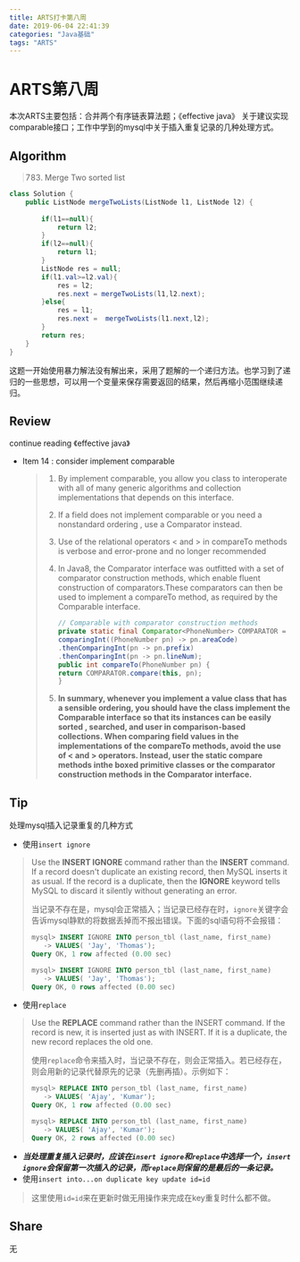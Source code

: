 ```yaml
---
title: ARTS打卡第八周
date: 2019-06-04 22:41:39
categories: "Java基础"
tags: "ARTS"
---
```


# ARTS第八周

本次ARTS主要包括：合并两个有序链表算法题；《effective java》 关于建议实现comparable接口；工作中学到的mysql中关于插入重复记录的几种处理方式。

<!--more-->

## Algorithm

> 783. Merge Two sorted list

```java
class Solution {
    public ListNode mergeTwoLists(ListNode l1, ListNode l2) {
        
        if(l1==null){
            return l2;
        }
        if(l2==null){
            return l1;
        }
        ListNode res = null;
        if(l1.val>=l2.val){
            res = l2;
            res.next = mergeTwoLists(l1,l2.next);
        }else{
            res = l1;
            res.next =  mergeTwoLists(l1.next,l2);
        }
        return res;
    }
}
```

这题一开始使用暴力解法没有解出来，采用了题解的一个递归方法。也学习到了递归的一些思想，可以用一个变量来保存需要返回的结果，然后再缩小范围继续递归。

## Review

 continue reading 《effective java》

- Item 14 : consider implement comparable

  > 1. By implement comparable, you allow you class to interoperate with all of many generic algorithms and collection implementations that depends on this interface.
  >
  > 2. If  a field does not implement comparable or you need a nonstandard ordering , use a Comparator instead.
  >
  > 3. Use of the relational operators < and > in compareTo methods is
  >    verbose and error-prone and no longer recommended
  >
  > 4. In Java8, the Comparator interface was outfitted with a set of comparator construction methods, which enable fluent construction of comparators.These comparators can then be used to implement a compareTo method, as required by the Comparable interface.
  >
  >    ```java
  >    // Comparable with comparator construction methods
  >    private static final Comparator<PhoneNumber> COMPARATOR =
  >    comparingInt((PhoneNumber pn) -> pn.areaCode)
  >    .thenComparingInt(pn -> pn.prefix)
  >    .thenComparingInt(pn -> pn.lineNum);
  >    public int compareTo(PhoneNumber pn) {
  >    return COMPARATOR.compare(this, pn);
  >    }
  >    ```
  >
  > 5. **In summary, whenever you implement a value class that has a sensible ordering, you should have the class implement the Comparable interface so that its instances can be easily sorted , searched, and user in comparison-based collections. When comparing field values in the implementations of the compareTo methods, avoid the use of < and > operators. Instead, user the static compare methods inthe boxed primitive classes or the comparator construction methods in the Comparator interface.**

## Tip

处理mysql插入记录重复的几种方式

- 使用`insert ignore`

> Use the **INSERT IGNORE** command rather than the **INSERT** command. If a record doesn't duplicate an existing record, then MySQL inserts it as usual. If the record is a duplicate, then the **IGNORE** keyword tells MySQL to discard it silently without generating an error.
>
> 当记录不存在是，mysql会正常插入；当记录已经存在时，`ignore`关键字会告诉mysql静默的将数据丢掉而不报出错误。下面的sql语句将不会报错：
>
> ```sql
> mysql> INSERT IGNORE INTO person_tbl (last_name, first_name)
>    -> VALUES( 'Jay', 'Thomas');
> Query OK, 1 row affected (0.00 sec)
> 
> mysql> INSERT IGNORE INTO person_tbl (last_name, first_name)
>    -> VALUES( 'Jay', 'Thomas');
> Query OK, 0 rows affected (0.00 sec)
> ```

- 使用`replace` 

> Use the **REPLACE** command rather than the INSERT command. If the record is new, it is inserted just as with INSERT. If it is a duplicate, the new record replaces the old one.
>
> 使用`replace`命令来插入时，当记录不存在，则会正常插入。若已经存在，则会用新的记录代替原先的记录（先删再插）。示例如下：
>
> ```sql
> mysql> REPLACE INTO person_tbl (last_name, first_name)
>    -> VALUES( 'Ajay', 'Kumar');
> Query OK, 1 row affected (0.00 sec)
> 
> mysql> REPLACE INTO person_tbl (last_name, first_name)
>    -> VALUES( 'Ajay', 'Kumar');
> Query OK, 2 rows affected (0.00 sec)
> ```

- ***当处理重复插入记录时，应该在`insert ignore`和`replace`中选择一个，`insert ignore`会保留第一次插入的记录，而`replace`则保留的是最后的一条记录。*** 
- 使用`insert into...on duplicate key update id=id`

> 这里使用`id=id`来在更新时做无用操作来完成在key重复时什么都不做。

## Share

无